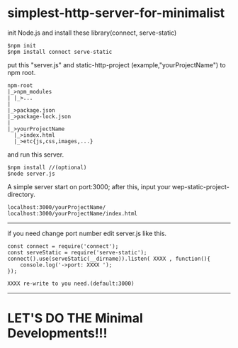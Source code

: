 # simplest-http-server-for-minimalist

init Node.js and install these library(connect, serve-static)
```
$npm init
$npm install connect serve-static 
```

put this "server.js" and static-http-project (example,"yourProjectName") to npm root.
```
npm-root
|_>npm_modules
| |_>...
|
|_>package.json
|_>package-lock.json
|
|_>yourProjectName
  |_>index.html
  |_>etc{js,css,images,...}
```

and run this server.
```
$npm install //(optional)
$node server.js
```

A simple server start on port:3000;
after this, input your wep-static-project-directory.
```
localhost:3000/yourProjectName/
localhost:3000/yourProjectName/index.html
```

---
if you need change port number
edit server.js like this.
```
const connect = require('connect');
const serveStatic = require('serve-static');
connect().use(serveStatic(__dirname)).listen( XXXX , function(){
    console.log('->port: XXXX ');
});

XXXX re-write to you need.(default:3000)
```

---
# LET'S DO THE Minimal Developments!!!
